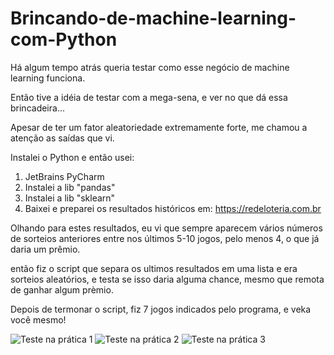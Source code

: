# Brincando-de-machine-learning-com-Python

Há algum tempo atrás queria testar como esse negócio de machine learning funciona.

Então tive a idéia de testar com a mega-sena, e ver no que dá essa brincadeira...

Apesar de ter um fator aleatoriedade extremamente forte, me chamou a atenção as saídas que vi.

Instalei o Python e então usei:

1. JetBrains PyCharm
2. Instalei a lib "pandas"
3. Instalei a lib "sklearn"
4. Baixei e preparei os resultados históricos em: https://redeloteria.com.br

Olhando para estes resultados, eu vi que sempre aparecem vários números de sorteios anteriores entre nos últimos 5-10 jogos, pelo menos 4, o que já daria um prêmio.

então fiz o script que separa os ultimos resultados em uma lista e era sorteios aleatórios, e testa se isso daria alguma chance, mesmo que remota de ganhar algum prèmio.

Depois de termonar o script, fiz 7 jogos indicados pelo programa, e veka você mesmo!

![Teste na prática 1](https://github.com/b2005luis/Brincando-de-machine-learning-com-Python/Dados/Na-Pratica-Resultado-001.png)
![Teste na prática 2](https://github.com/b2005luis/Brincando-de-machine-learning-com-Python/Dados/Na-Pratica-Resultado-002.png)
![Teste na prática 3](https://github.com/b2005luis/Brincando-de-machine-learning-com-Python/Dados/Na-Pratica-Resultado-003.png)